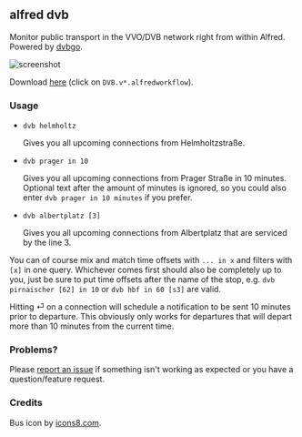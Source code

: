 ## alfred dvb

Monitor public transport in the VVO/DVB network right from within Alfred. Powered by [dvbgo](https://github.com/kiliankoe/dvbgo).

![screenshot](https://cloud.githubusercontent.com/assets/2625584/17901215/b9d2f916-6962-11e6-8c34-665176f36a82.png)

Download [here](https://github.com/kiliankoe/alfred_dvb/releases/latest) (click on `DVB.v*.alfredworkflow`).

### Usage

- `dvb helmholtz`

  Gives you all upcoming connections from Helmholtzstraße.

- `dvb prager in 10`

  Gives you all upcoming connections from Prager Straße in 10 minutes. Optional text after the amount of minutes is ignored, so you could also enter `dvb prager in 10 minutes` if you prefer.

- `dvb albertplatz [3]`

  Gives you all upcoming connections from Albertplatz that are serviced by the line 3. 

You can of course mix and match time offsets with `... in x` and filters with `[x]` in one query. Whichever comes first should also be completely up to you, just be sure to put time offsets after the name of the stop, e.g. `dvb pirnaischer [62] in 10` or `dvb hbf in 60 [s3]` are valid.

Hitting ⏎ on a connection will schedule a notification to be sent 10 minutes prior to departure. This obviously only works for departures that will depart more than 10 minutes from the current time. 

### Problems?

Please [report an issue](https://github.com/kiliankoe/alfred_dvb/issues/new) if something isn't working as expected or you have a question/feature request.

### Credits

Bus icon by [icons8.com](https://icons8.com).
